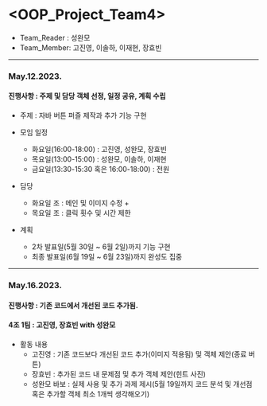 # <OOP_Project_Team4>
+ Team_Reader : 성완모
+ Team_Member: 고진영, 이솔하, 이재현, 장효빈
---------------
### May.12.2023.
#### 진행사항 : 주제 및 담당 객체 선정, 일정 공유, 계획 수립
+ 주제 : 자바 버튼 퍼즐 제작과 추가 기능 구현
+ 모임 일정
  + 화요일(16:00-18:00) : 고진영, 성완모, 장효빈
  + 목요일(13:00-15:00) : 성완모, 이솔하, 이재현 
  + 금요일(13:30-15:30 혹은 16:00-18:00) : 전원

+ 담당
  + 화요일 조 : 메인 및 이미지 수정 +
  + 목요일 조 : 클릭 횟수 및 시간 제한

+ 계획
  + 2차 발표일(5월 30일 ~ 6월 2일)까지 기능 구현
  + 최종 발표일(6월 19일 ~ 6월 23일)까지 완성도 집중
---------------
### May.16.2023.
#### 진행사항 : 기존 코드에서 개선된 코드 추가됨.
#### 4조 1팀 : 고진영, 장효빈 with 성완모
+ 활동 내용
  + 고진영 : 기존 코드보다 개선된 코드 추가(이미지 적용됨) 및 객체 제안(종료 버튼)
  + 장효빈 : 추가된 코드 내 문제점 및 추가 객체 제안(힌트 사진)
  + 성완모 바보 : 실제 사용 및 추가 과제 제시(5월 19일까지 코드 분석 및 개선점 혹은 추가할 객체 최소 1개씩 생각해오기)
